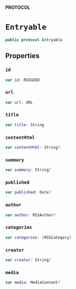 **PROTOCOL**

# `Entryable`

```swift
public protocol Entryable
```

## Properties
### `id`

```swift
var id: RSSGUID
```

### `url`

```swift
var url: URL
```

### `title`

```swift
var title: String
```

### `contentHtml`

```swift
var contentHtml: String?
```

### `summary`

```swift
var summary: String?
```

### `published`

```swift
var published: Date?
```

### `author`

```swift
var author: RSSAuthor?
```

### `categories`

```swift
var categories: [RSSCategory]
```

### `creator`

```swift
var creator: String?
```

### `media`

```swift
var media: MediaContent?
```
